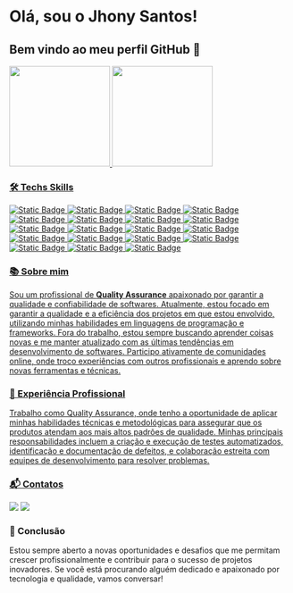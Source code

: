 # Olá, sou o Jhony Santos! 
## Bem vindo ao meu perfil GitHub 👋
<div>
<a href="https://github.com/jhonyrcs">
  <img loading="lazy" height="180em" src="https://github-readme-stats.vercel.app/api?username=jhonyrcs&show_icons=true&theme=tokyonight&include_all_commits=true&count_private=true"/>
  <img loading="lazy" height="180em" src="https://github-readme-stats.vercel.app/api/top-langs/?username=jhonyrcs&layout=compact&langs_count=7&theme=tokyonight"/>
</div>

### 🛠 Techs Skills
<!-- <div>
  <img src="https://cdn.jsdelivr.net/gh/devicons/devicon@latest/icons/html5/html5-original.svg" width="40" height="40" />  
  <img src="https://cdn.jsdelivr.net/gh/devicons/devicon@latest/icons/css3/css3-original.svg" width="40" height="40" />  
  <img src="https://cdn.jsdelivr.net/gh/devicons/devicon@latest/icons/javascript/javascript-original.svg" width="40" height="40" />
  <img src="https://cdn.jsdelivr.net/gh/devicons/devicon@latest/icons/bootstrap/bootstrap-original.svg" width="40" height="40" />  
  <img src="https://cdn.jsdelivr.net/gh/devicons/devicon@latest/icons/react/react-original.svg" width="40" height="40" />
  <img src="https://cdn.jsdelivr.net/gh/devicons/devicon@latest/icons/cypressio/cypressio-original.svg" width="40" height="40" />
  <img src="https://cdn.jsdelivr.net/gh/devicons/devicon@latest/icons/nodejs/nodejs-original-wordmark.svg" width="40" height="40" />
  <img src="https://cdn.jsdelivr.net/gh/devicons/devicon@latest/icons/python/python-original.svg" width="40" height="40" />
  <img src="https://cdn.jsdelivr.net/gh/devicons/devicon@latest/icons/flask/flask-original-wordmark.svg" width="40" height="40" />
  <img src="https://cdn.jsdelivr.net/gh/devicons/devicon@latest/icons/fastapi/fastapi-original-wordmark.svg" width="40" height="40" />
  <img src="https://cdn.jsdelivr.net/gh/devicons/devicon@latest/icons/pytest/pytest-original-wordmark.svg" width="40" height="40" />
  <img src="https://cdn.jsdelivr.net/gh/devicons/devicon@latest/icons/docker/docker-original.svg" width="40" height="40" />
</div> -->

<div>
    <img alt="Static Badge" src="https://img.shields.io/badge/html5-Skill?style=for-the-badge&logo=html5&logoColor=white&color=darkorange">
    <img alt="Static Badge" src="https://img.shields.io/badge/css3-Skill?style=for-the-badge&logo=css3&logoColor=white&color=mediumblue">
    <img alt="Static Badge" src="https://img.shields.io/badge/javascript-Skill?style=for-the-badge&logo=javascript&logoColor=black&color=gold">
    <img alt="Static Badge" src="https://img.shields.io/badge/node.js-Skill?style=for-the-badge&logo=node.js&logoColor=white&color=darkgreen">
    <img alt="Static Badge" src="https://img.shields.io/badge/bootstrap-Skill?style=for-the-badge&logo=bootstrap&logoColor=white&color=indigo">
    <img alt="Static Badge" src="https://img.shields.io/badge/react-Skill?style=for-the-badge&logo=react&logoColor=black&color=cyan">
    <img alt="Static Badge" src="https://img.shields.io/badge/cypress-Skill?style=for-the-badge&logo=cypress&logoColor=white&color=darkgreen">
    <img alt="Static Badge" src="https://img.shields.io/badge/python-Skill?style=for-the-badge&logo=python&logoColor=white&color=blue">
    <img alt="Static Badge" src="https://img.shields.io/badge/flask-Skill?style=for-the-badge&logo=flask&logoColor=white&color=crimson">
    <img alt="Static Badge" src="https://img.shields.io/badge/fastapi-Skill?style=for-the-badge&logo=fastapi&logoColor=white&color=darkcyan">
    <img alt="Static Badge" src="https://img.shields.io/badge/pytest-Skill?style=for-the-badge&logo=pytest&logoColor=black&color=gold">
    <img alt="Static Badge" src="https://img.shields.io/badge/robotFramework-Skill?style=for-the-badge&logo=robotframework&logoColor=white&color=darkgreen">
    <img alt="Static Badge" src="https://img.shields.io/badge/appium-Skill?style=for-the-badge&logo=appium&logoColor=white&color=crimson">
    <img alt="Static Badge" src="https://img.shields.io/badge/k6-Skill?style=for-the-badge&logo=k6&logoColor=white&color=indigo">
    <img alt="Static Badge" src="https://img.shields.io/badge/mysql-Skill?style=for-the-badge&logo=mysql&logoColor=white&color=darkorange">
    <img alt="Static Badge" src="https://img.shields.io/badge/mongodb-Skill?style=for-the-badge&logo=mongodb&logoColor=white&color=darkgreen">
    <img alt="Static Badge" src="https://img.shields.io/badge/docker-Skill?style=for-the-badge&logo=docker&logoColor=white&color=royalblue">
    <img alt="Static Badge" src="https://img.shields.io/badge/jira-Skill?style=for-the-badge&logo=jira&logoColor=white&color=royalblue">
    <img alt="Static Badge" src="https://img.shields.io/badge/azuredevops-Skill?style=for-the-badge&logo=azuredevops&logoColor=white&color=royalblue"> 
</div>

### 📚 Sobre mim

Sou um profissional de **Quality Assurance** apaixonado por garantir a qualidade e confiabilidade de softwares. Atualmente, estou focado em garantir a qualidade e a eficiência dos projetos em que estou envolvido, utilizando minhas habilidades em linguagens de programação e frameworks. Fora do trabalho, estou sempre buscando aprender coisas novas e me manter atualizado com as últimas tendências em desenvolvimento de softwares. Participo ativamente de comunidades online, onde troco experiências com outros profissionais e aprendo sobre novas ferramentas e técnicas.

### 💼 Experiência Profissional 

Trabalho como Quality Assurance, onde tenho a oportunidade de aplicar minhas habilidades técnicas e metodológicas para assegurar que os produtos atendam aos mais altos padrões de qualidade. Minhas principais responsabilidades incluem a criação e execução de testes automatizados, identificação e documentação de defeitos, e colaboração estreita com equipes de desenvolvimento para resolver problemas.

### 📬 Contatos 
<div>
<a href = "mailto:jhony.renan777@gmail.com"><img loading="lazy" src="https://img.shields.io/badge/Gmail-D14836?style=for-the-badge&logo=gmail&logoColor=white" target="_blank"></a>
<a href="https://www.linkedin.com/in/jhony-renan-cupriva-dos-santos/" target="_blank"><img loading="lazy" src="https://img.shields.io/badge/-LinkedIn-%230077B5?style=for-the-badge&logo=linkedin&logoColor=white" target="_blank"></a>   
</div>

### 🚀 Conclusão 

Estou sempre aberto a novas oportunidades e desafios que me permitam crescer profissionalmente e contribuir para o sucesso de projetos inovadores. Se você está procurando alguém dedicado e apaixonado por tecnologia e qualidade, vamos conversar!
